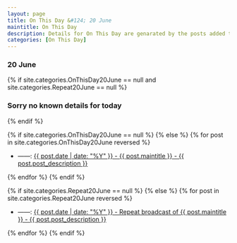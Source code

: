 ```yaml
---
layout: page
title: On This Day &#124; 20 June
maintitle: On This Day
description: Details for On This Day are genarated by the posts added to the website so the content is subject to changes/updates over time.
categories: [On This Day]
---
```


<h3>20 June</h3>

{% if site.categories.OnThisDay20June == null and site.categories.Repeat20June == null %}
  <h3>Sorry no known details for today</h3>
{% endif %}

{% if site.categories.OnThisDay20June == null %}
{% else %}
{% for post in site.categories.OnThisDay20June reversed %}
<ul>
<li> ——: <a href="{{ post.url }}">{{ post.date | date: "%Y" }} - {{ post.maintitle }} - {{ post.post_description }}</a></li>
</ul>
{% endfor %}
{% endif %}

{% if site.categories.Repeat20June == null %}
{% else %}
{% for post in site.categories.Repeat20June reversed %}
<ul>
<li> ——: <a href="{{ post.url }}">{{ post.date | date: "%Y" }} - Repeat broadcast of {{ post.maintitle }} - {{ post.post_description }}</a></li>
</ul>
{% endfor %}
{% endif %}
